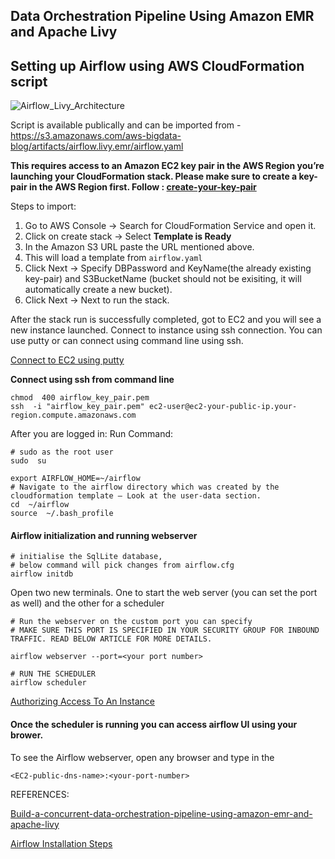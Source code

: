 ## Data Orchestration Pipeline Using Amazon EMR and Apache Livy
## Setting up Airflow using AWS CloudFormation script

![Airflow_Livy_Architecture](https://github.com/san089/Data_Engineering_Projects/blob/master/airflow_livy.png)

Script is available publically and can be imported from - https://s3.amazonaws.com/aws-bigdata-blog/artifacts/airflow.livy.emr/airflow.yaml 

**This requires access to an Amazon EC2 key pair in the AWS Region you’re launching your CloudFormation stack. Please make sure to create a key-pair in the AWS Region first. Follow : [create-your-key-pair](https://docs.aws.amazon.com/AWSEC2/latest/UserGuide/ec2-key-pairs.html#having-ec2-create-your-key-pair)** 

Steps to import:
1. Go to AWS Console -> Search for CloudFormation Service and open it.
2. Click on create stack -> Select **Template is Ready**
3. In the Amazon S3 URL paste the URL mentioned above.
4. This will load a template from `airflow.yaml`
5. Click Next -> Specify DBPassword and KeyName(the already existing key-pair) and S3BucketName (bucket should not be exisiting, it will automatically create a new bucket).
6. Click Next -> Next to run the stack. 

After the stack run is successfully completed, got to EC2 and you will see a new instance launched. Connect to instance using ssh connection. You can use putty or can connect using command line using ssh. 

[Connect to EC2 using putty](https://docs.aws.amazon.com/AWSEC2/latest/UserGuide/putty.html)

**Connect using ssh from command line**

    chmod  400 airflow_key_pair.pem 
    ssh  -i "airflow_key_pair.pem" ec2-user@ec2-your-public-ip.your-region.compute.amazonaws.com

After you are logged in: 
Run Command: 

    # sudo as the root user  
    sudo  su  
    
    export AIRFLOW_HOME=~/airflow
    # Navigate to the airflow directory which was created by the cloudformation template – Look at the user-data section.
    cd  ~/airflow 
    source  ~/.bash_profile

#### Airflow initialization and running webserver

    # initialise the SqlLite database, 
    # below command will pick changes from airflow.cfg
    airflow initdb
    
  Open two new terminals. One to start the web server (you can set the port as well) and the other for a scheduler
  

	# Run the webserver on the custom port you can specify
	# MAKE SURE THIS PORT IS SPECIFIED IN YOUR SECURITY GROUP FOR INBOUND TRAFFIC. READ BELOW ARTICLE FOR MORE DETAILS.
	
    airflow webserver --port=<your port number>
    
    # RUN THE SCHEDULER
    airflow scheduler


[Authorizing Access To An Instance](https://docs.aws.amazon.com/AWSEC2/latest/WindowsGuide/authorizing-access-to-an-instance.html)

#### Once the scheduler is running you can access airflow UI using your brower. 
To see the Airflow webserver, open any browser and type in the 

    <EC2-public-dns-name>:<your-port-number>


REFERENCES: 

[Build-a-concurrent-data-orchestration-pipeline-using-amazon-emr-and-apache-livy](https://aws.amazon.com/blogs/big-data/build-a-concurrent-data-orchestration-pipeline-using-amazon-emr-and-apache-livy/)

[Airflow Installation Steps](https://limitlessdatascience.wordpress.com/2019/10/01/apache-airflow-installation-steps/)
